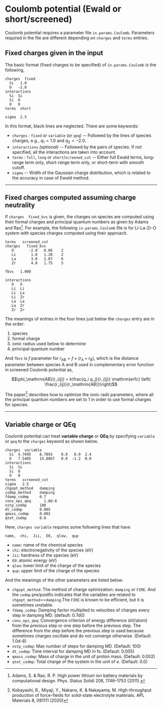 # Coulomb potential (Ewald or short/screened)

Coulomb potential requires a parameter file `in.params.Coulomb`.
Parameters required in the file are different depending on `charges` and `terms` entries.

## Fixed charges given in the input

The basic format (fixed charges to be specified) of `in.params.Coulomb` is the following,

    charges  fixed
      Si   1.0
      O   -2.0
    interactions
      Si  Si
      Si  O
      O   O
    terms  short

    sigma  2.5

In this format, black lines are neglected. There are some keywords:

- `charges` : `fixed` or `variable` (or `qeq`) -- Followed by the lines of species charges, e.g., $q_1 = 1.0$ and $q_2 = -2.0$.
- `interactions` *(optional)* -- Followed by the pairs of species. If not specified, all the  interactions are taken into account.
- `terms` : `full`, `long` or `short`/`screened_cut` -- Either full Ewald terms, long-range term only, short-range term only, or short-term with smooth cutoff.
- `sigma` -- Width of the Gaussian charge distribution, which is related to the
  accuracy in case of Ewald method.

---

## Fixed charges computed assuming charge neutrality

If `charges  fixed_bvs` is given, the charges on species are computed using their formal charges and principal quantum numbers
as given by Adams and Rao[^Adams2011].
For example, the following `in.params.Coulomb` file is for Li-La-Zr-O system with species charges computed using their approach.

    terms   screened_cut
    charges   fixed_bvs 
       O       -2.0   0.66    2
       Li       1.0   1.28    2
       La       3.0   2.07    6
       Zr       4.0   1.75    5
    
    fbvs   1.000
    
    interactions 
       O   O
       Li  Li
       Li  La
       Li  Zr
       La  La
       La  Zr
       Zr  Zr

The meanings of entries in the four lines just below the `charges` entry are in the order:

1. species
2. formal charge
3. ionic radius used below to determine 
4. principal quantum number

And `fbvs` is $f$ parameter for $r_\mathrm{AB} = f\times (r_\mathrm{A} +r_\mathrm{B})$, which is the distance parameter between species A and B used in complementary error function in screened Coulomb potential as,

$$\phi_\mathrm{AB}(r_{ij}) = k\frac{q_i q_j}{r_{ij}} \mathrm{erfc} \left( \frac{r_{ij}}{r_\mathrm{AB}}\right)$$

The paper[^RK2020] describes how to optimize the ionic radii parameters, where all the principal quantum numbers are set to 1 in order to use formal charges for species.

---

## Variable charge or QEq

Coulomb potential can treat **variable charge** or **QEq** by specifying
`variable` or `qeq` to the `charges` keyword as shown below.

    charges  variable
      Si  4.7695    8.7893    0.0   0.0  2.4
      O   7.5405    15.8067   0.0  -1.2  0.0
    interactions
      Si  Si
      Si  O
      O   O
    terms   screened_cut
    sigma   2.5
    chgopt_method   damping
    codmp_method    damping
    fdamp_codmp     0.7
    conv_eps_qeq      1.0d-8
    nstp_codmp      100
    dt_codmp        0.005
    qmass_codmp     0.002
    qtot_codmp      0.0
    

Here, `charges variable` requires some following lines that have

    name,  chi,  Jii,  E0,  qlow,  qup

- `name`: name of the chemical species
- `chi`: electronegativity of the species (eV)
- `Jii`: hardness of the species (eV)
- `E0`: atomic energy (eV)
- `qlow`: lower limit of the charge of the species
- `qup`: upper limit of the charge of the species

And the meanings of the other parameters are listed below:

- `chgopt_method`: The method of charge optimization: `damping` or `FIRE`. And the `codmp` pre/postfix indicates that the variables are related to `chgopt_method`==`damping`.The `FIRE` is known to be efficient, but it is sometimes unstable.
- `fdamp_codmp`: Damping factor multiplied to velocities of charges every step in damping MD. (default: 0.7d0)
- `conv_eps_qeq`: Convergence criterion of energy difference (eV/atom) from the previous step or one step before the previous step. The difference from the step before the previous step is used because sometimes charges oscillate and do not converge otherwise. (Default: 1.0d-8)
- `nstp_codmp`: Max number of steps for damping MD. (Default: 100)
- `dt_codmp`: Time interval for damping MD in fs. (Default: 0.005)
- `qmass_codmp`: Mass of charge in the unit of proton mass. (Default: 0.002)
- `qtot_codmp`: Total charge of the system in the unit of $e$. (Default: 0.0)


[^Adams2011]: Adams, S. & Rao, R. P. High power lithium ion battery materials by computational design. Phys. Status Solidi  208, 1746–1753 (2011).
[^RK2020]: Kobayashi, R., Miyaji, Y., Nakano, K. & Nakayama, M. High-throughput production of force-fields for solid-state electrolyte materials. APL Materials 8, 081111 (2020)
